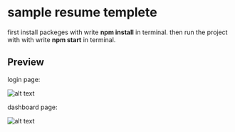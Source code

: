 # sample resume templete
first install packeges with write **npm install** in terminal.
then run the project with with write **npm start** in terminal.

## Preview
login page:

![alt text](https://s6.uupload.ir/files/login_vks9.png)


dashboard page:

![alt text](https://s6.uupload.ir/files/dashboard_kqmn.png)
